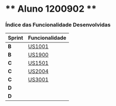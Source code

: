 ** Aluno 1200902 **
===============================


### Índice das Funcionalidade Desenvolvidas ###

| Sprint | Funcionalidade                   |
|--------|----------------------------------|
| **B**  | [US1001](SprintB/1200902/US1001) |
| **B**  | [US1900](SprintB/1200902/US1900) |
| **C**  | [US1501](SprintC/1200902/US1501) |
| **C**  | [US2004](SprintC/1200902/US2004) |
| **C**  | [US3001](SprintC/1200902/US3001) |
| **D**  | []()                             |
| **D**  | []()                             |
